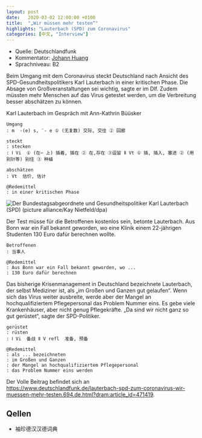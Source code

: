 ```yaml
---
layout: post
date:   2020-03-02 12:00:00 +0100
title:  "„Wir müssen mehr testen“"
highlights: "Lauterbach (SPD) zum Coronavirus"
categories: [中文, "Interview"]
---
```


- Quelle: Deutschlandfunk
- Kommentator: [Johann Huang](http://www.johannhuang.com/)
- Sprachniveau: B2


Beim Umgang mit dem Coronavirus steckt Deutschland nach Ansicht des SPD-Gesundheitspolitikers Karl Lauterbach in einer kritischen Phase. Die Absage von Großveranstaltungen sei wichtig, sagte er im Dlf. Zudem müssten mehr Menschen auf das Virus getestet werden, um die Verbreitung besser abschätzen zu können.

Karl Lauterbach im Gespräch mit Ann-Kathrin Büüsker

    Umgang
    : m  -(e) s, ¨- e ① (无复数) 交际, 交往 ② 回廊

    steckt
    : stecken 
    : Ⅰ Vi  ① (在⋯ 上) 插着, 插在 ② 在,存在 ③逗留 Ⅱ Vt ① 插, 插入, 塞进 ② (用别针等) 别住 ③ 种植

    abschätzen
    : Vt  估价, 估计

    @Redemittel
    : in einer kritischen Phase


![Der Bundestagsabgeordnete und Gesundheitspolitiker Karl Lauterbach (SPD) (picture alliance/Kay Nietfeld/dpa)](https://www.deutschlandfunk.de/media/thumbs/9/99242a1757d982c03f9d74f733b30726v1_max_755x424_b3535db83dc50e27c1bb1392364c95a2.jpg?key=bb334d)

Der Test müsse für die Betroffenen kostenlos sein, betonte Lauterbach. Aus Bonn war ein Fall bekannt geworden, wo eine Klinik einem 22-jährigen Studenten 130 Euro dafür berechnen wollte.

    Betroffenen
    : 当事人

    @Redemittel
    : Aus Bonn war ein Fall bekannt geworden, wo ...
    : 130 Euro dafür berechnen


Das bisherige Krisenmanagement in Deutschland bezeichnete Lauterbach, der selbst Mediziner ist, als „im Großen und Ganzen gut gelaufen“. Wenn sich das Virus weiter ausbreite, werde aber der Mangel an hochqualifiziertem Pflegepersonal das Problem Nummer eins. Es gebe viele Krankenhäuser, aber nicht genug Pflegekräfte. „Da sind wir nicht ganz so gut gerüstet“, sagte der SPD-Politiker.

    gerüstet
    : rüsten
    : Ⅰ Vi  备战 Ⅱ V refl  准备, 预备

    @Redemittel
    : als ... bezeichneten
    : im Großen und Ganzen
    : der Mangel an hochqualifiziertem Pflegepersonal
    : das Problem Nummer eins werden


Der Volle Beitrag befindet sich an <https://www.deutschlandfunk.de/lauterbach-spd-zum-coronavirus-wir-muessen-mehr-testen.694.de.html?dram:article_id=471419>.


## Qellen

- 袖珍德汉汉德词典
